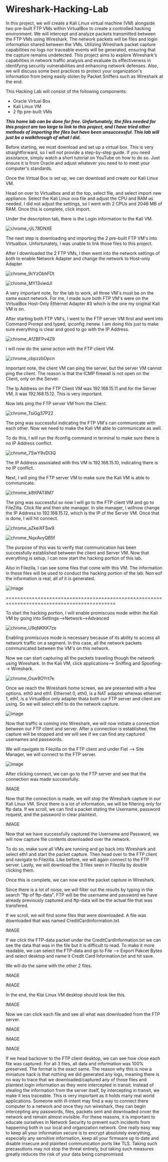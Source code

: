 # Wireshark-Hacking-Lab

In this project, we will create a Kali Linux virtual machine (VM) alongside two pre-built FTP VMs within VirtualBox to create a controlled hacking environment. We will intercept and analyze packets transmitted between the FTP VMs using Wireshark. The network packets will be files and login information shared between the VMs. Utilizing Wireshark packet capture capabilities no logs nor traceable events will be generated, ensuring that the capture remains undetected. This project aims to explore Wireshark's capabilities in network traffic analysis and evaluate its effectiveness in identifying security vulnerabilities and enhancing network defenses. Also, we will discuss some best practices to protect your organization's information from being easily stolen by Packet Sniffers such as Wireshark at the end.

This Hacking Lab will consist of the following components:
- Oracle Virtual Box
- Kali Linux VM
- 2 ftp pre-built VMs

***This home lab can be done for free. Unfortunately, the files needed for this project are too large to link to this project, and I have tried other methods of importing the files but have been unsuccessful. This lab will just be a walkthrough of what I did.***

Before starting, we must download and set up a virtual box. This is very straightforward, so I will not provide a step-by-step guide. If you need assistance, simply watch a short tutorial on YouTube on how to do so. Just ensure it is from Oracle and adjust whatever you need to to meet your computer's standards.

Once the Virtual Box is set up, we can download and create our Kali Linux VM.

Head on over to Virtualbox and at the top, select file, and select import new appliance. Select the Kali Linux ova file and adjust the CPU and RAM as needed. I did not adjust the settings, so I went with 2 CPUs and 2048 MB of RAM. Once this is complete, click import.

Under the description tab, there is the Login information to the Kali VM.

![chrome_rjlL78DNXE](https://github.com/user-attachments/assets/195ab416-d147-46c0-89fb-f738237e61b2)

The next step is downloading and importing the 2 pre-built FTP VM's into Virtualbox. Unfortunately, I was unable to link those files to this project.

After I downloaded the 2 FTP VMs, I then went into the network settings of both to enable Network Adapter and change the network to Host-only Adapter

![chrome_9cYzObhFDt](https://github.com/user-attachments/assets/54901978-5241-476b-aa15-b1f3d6f17ab3)

![chrome_MY13viedJl](https://github.com/user-attachments/assets/bcf66f4b-17fd-495b-8091-9f398c9d7df1)

A very important note, for the lab to work, all three VM's must be on the same exact network. For me, I made sure both FTP VM's were on the VirtualBox Host-Only Ethernet Adapter #3 which is the one my original Kali VM is on. 

After starting both FTP VM's, I went to the FTP server VM first and went into Command Prompt and typed, ipconfig /renew. I am doing this just to make sure everything is clear and good to go with the IP Address. 

![chrome_AfZBFPv4Z9](https://github.com/user-attachments/assets/c50be41f-7205-4491-bc1c-736c441b3a66)

I will now do the same action with the FTP client VM.

![chrome_cbpzzbDpcn](https://github.com/user-attachments/assets/c566acaf-0693-407a-99ba-9e7cbc4600d8)


Important note, the client VM can ping the server, but the server VM cannot ping the client. The reason is that the ICMP firewall is not open on the Client, only on the Server. 

The Ip Address on the FTP Client VM was 192.168.15.11 and for the Server VM, it was 192.168.15.12. This is very important.

Now lets ping the FTP server VM from the Client.

![chrome_TsiGg37P22](https://github.com/user-attachments/assets/724c1db3-4f89-45a3-9e76-ecef3ccbfdf3)

The ping was successful indicating the FTP VM's can communicate with each other. Now we need to make the Kali VM able to communicate as well.

To do this, I will run the ifconfig command in terminal to make sure there is no IP Address conflict.

![chrome_7SwY9vDI3Q](https://github.com/user-attachments/assets/7a1b065d-8350-4b2b-8151-bdf919e432ba)

The IP Address assosiated with this VM is 192.168.15.10, indicating there is no IP conflict.

Next, I will ping the FTP server VM to make sure the Kali VM is able to communicate.

![chrome_k8ttPAT8M7](https://github.com/user-attachments/assets/965c4361-4df1-4f33-b0eb-380a3e1bd6c0)

The ping was successful so now I will go to the FTP client VM and go to FileZilla. Click file and then site manager. In site manager, I willnow change the IP Address to 192.168.15.12, which is the IP of the Server VM. Once that is done, I will hit connect.

![chrome_aZkeiXFSw9](https://github.com/user-attachments/assets/872a059c-5b63-4629-a621-f0b117628dac)

![chrome_NqxAvyQB5f](https://github.com/user-attachments/assets/76885414-7bab-420f-8c30-268a3d3b25fc)

The purpose of this was to verify that communication has been successfully established between the client and Server VM. Now that everything is setup, I can now start the hacking portion of this lab.

Also in Filezila, I can see some files that come with this VM. The information in these files will be used to conduct the hacking portion of the lab. Non eof the information is real, all of it is generated.

![image](https://github.com/user-attachments/assets/66a369bd-7a46-4562-9ca3-2e924740ccc1)

============================================================================================

To start the hacking portion, I will enable promiscuos mode within the Kali VM by going into Settings-->Network-->Advanced

![chrome_U9qNKKK7ze](https://github.com/user-attachments/assets/3ff95cd7-032f-4150-ac9e-45dacb222107)

Enabling promiscuos mode is necessary because of its ability to access all network traffic on a segment. In this case, all the network packets communicated between the VM's on this network.

Now we can start capturing all the packets traveling though the network using Wireshark. In the Kali VM, click applications--> Sniffing and Spoofing--> Wireshark. 

![chrome_Osw9OYrt7e](https://github.com/user-attachments/assets/4626f2af-afa4-4388-a5e5-bf5e358065c5)


Once we reach the Wireshark home screen, we are presented with a few options. eth0 and eth1. Ethernet 0, eth0, is a NAT adapter whereas ethernet 1, eth1, is a VirtualBox only adapter thata both our FTP server and client are using. So we will select eth1 to do the network capture.

![image](https://github.com/user-attachments/assets/3da31c70-9d98-48b3-9b57-752210e02251)


Now that traffic is coming into Wireshark, we will now initiate a connection between our FTP client and server. After a connection is established, the capture will be stopped and we will see if we can find any captured usernames and passwords.

We will navigate to Filezilla on the FTP client and under Fiel --> Site Manager, we will connect to the FTP server.  

![image](https://github.com/user-attachments/assets/b05011a2-c7d6-4d8f-be10-c38db2ec4a1d)

After clicking connect, we can go to the FTP server and see that the connection was made successfully.

IMAGE

Now that the connection is made, we will stop the Wireshark capture in our Kali Linux VM. Since there is a lot of information, we will be filtering only for ftp data. If we scroll, we can find a packet stating the Username, password request, and the password in clear plaintext.

IMAGE

Now that we have successfully captured the Username and Password, we will now capture file contents downloaded over the network.

To do so, make sure all VMs are running and go back into Wireshark and select eth1 and start the packet capture. Then head over to the FTP client and navigate to Filezilla. Like before, we will again connect to the FTP server. Lastly, we will download the 3 files seen in Filezilla by double clicking them.

Once this is complete, we can now end the packet capture in Wireshark.

Since there is a lot of noise, we will filter out the results by typing in the search "ftp of ftp-data". FTP will be the username and password we have already previously captured and ftp-data will be the actual file that was transfered.

If we scroll, we will find some files that were downloaded. A file was downloaded that was named CreditCardinformation.txt.

IMAGE

If we click the FTP-data packet under the CreditCardInformation.txt we can see the data that was in the file but it is difficult to read. To make it more readable, we can select the FTP-data and go to File --> Export Pakcet Bytes  and select desktop and name it Credit Card Information.txt and hit save.

We will do the same with the other 2 files.

IMAGE

IMAGE

In the end, the Klai Linux VM desktop should look like this.

IMAGE

Now we can click each file and see all what was downloaded from the FTP server. 

IMAGE 

IMAGE

IMAGE

If we head backover to the FTP client desktop, we can see how close each file was captured. For all 3 files, all data and information was 100% preserved. The format is the exact same. The reason why this is now a miniature hack is that nothing we did generated any logs, meaning there is no way to trace that we downloaded/captured any of those files and plaintext login information as they were intercepted in transit. Instead of stealing the information from the server itself, by intercepting in transit, we make it less traceable. This is very important as it holds many real world applications. Someone with ill-intent may find a way to connect there computer to a network and once they run wireshark, they can begin intercepting any passwords, files, packets sent and downloaded onver the network and remain almost invisible. For these reasons, it is important to educate ourselves in Network Security to prevent such incidents from happening both in our local and organization network. One really easy way to keep all your information secure is to encrypt absolutely everything, especially any sensitive information, keep all your firmware up to date and disable insecure and plaintext communication ports like TLS. Taking such precasutions may not stop the threat entirely, but taking such measures greatly reduces the risk of your data being compromised. 





























